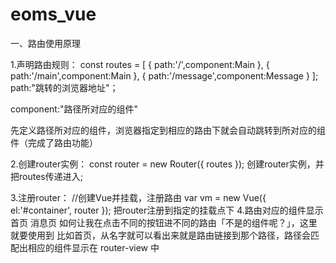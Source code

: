 # eoms_vue

一、路由使用原理

1.声明路由规则：
const routes = [
    {
        path:'/',component:Main
    },
    {
        path:'/main',component:Main
    },
    {
        path:'/message',component:Message
    }
];
path:"跳转的浏览器地址"；

component:"路径所对应的组件"

先定义路径所对应的组件，浏览器指定到相应的路由下就会自动跳转到所对应的组件（完成了路由功能）

2.创建router实例：
const router = new Router({
    routes
});
创建router实例，并把routes传递进入;

3.注册router：
//创建Vue并挂载，注册路由
var vm = new Vue({
    el:'#container',
    router
});
把router注册到指定的挂载点下
4.路由对应的组件显示
 <router-link to="/main">首页</router-link>
 <router-link to="/message">消息页</router-link>
  <router-view></router-view>
如何让我在点击不同的按钮进不同的路由「不是的组件呢？」，这里就要使用到 <router-link to="路由配置中的路径">比如首页<router-link />，从名字就可以看出来就是路由链接到那个路径，路径会匹配出相应的组件显示在 router-view 中
    
